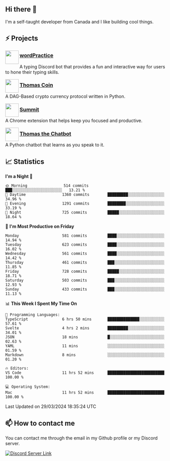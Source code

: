 <h2>Hi there 👋</h2>

<p>I'm a self-taught developer from Canada and I like building cool things.</p>

<h2>⚡ Projects</h2>

<img align="left" src="https://i.imgur.com/BIzs17V.png" width="42" height="42" />
<h3><a target="_blank" href="https://wordpractice.principle.sh/">wordPractice</a></h3>
<p>A typing Discord bot that provides a fun and interactive way for users to hone their typing skills.</p>

<img align="left" src="https://i.imgur.com/4FdQpgN.png" width="42" height="42" />
<h3><a href="https://github.com/principle105/thomas-coin">Thomas Coin</a></h3>
<p>A DAG-Based crypto currency protocol written in Python.</p>

<img align="left" src="https://i.imgur.com/Ly8Atho.png" width="42" height="42" />
<h3><a href="https://summit.sh/">Summit</a></h3>
<p>A Chrome extension that helps keep you focused and productive.</p>

<img align="left" src="https://i.imgur.com/hA9YF2s.png" width="42" height="42" />
<h3><a href="https://github.com/principle105/thomasthechatbot">Thomas the Chatbot</a></h3>
<p>A Python chatbot that learns as you speak to it.</p>

<h2>📈 Statistics</h2>

<!--START_SECTION:waka-->
**I'm a Night 🦉** 

```text
🌞 Morning                514 commits         ███░░░░░░░░░░░░░░░░░░░░░░   13.21 % 
🌆 Daytime                1360 commits        █████████░░░░░░░░░░░░░░░░   34.96 % 
🌃 Evening                1291 commits        ████████░░░░░░░░░░░░░░░░░   33.19 % 
🌙 Night                  725 commits         █████░░░░░░░░░░░░░░░░░░░░   18.64 % 
```
📅 **I'm Most Productive on Friday** 

```text
Monday                   581 commits         ████░░░░░░░░░░░░░░░░░░░░░   14.94 % 
Tuesday                  623 commits         ████░░░░░░░░░░░░░░░░░░░░░   16.02 % 
Wednesday                561 commits         ████░░░░░░░░░░░░░░░░░░░░░   14.42 % 
Thursday                 461 commits         ███░░░░░░░░░░░░░░░░░░░░░░   11.85 % 
Friday                   728 commits         █████░░░░░░░░░░░░░░░░░░░░   18.71 % 
Saturday                 503 commits         ███░░░░░░░░░░░░░░░░░░░░░░   12.93 % 
Sunday                   433 commits         ███░░░░░░░░░░░░░░░░░░░░░░   11.13 % 
```


📊 **This Week I Spent My Time On** 

```text
💬 Programming Languages: 
TypeScript               6 hrs 50 mins       ██████████████░░░░░░░░░░░   57.61 % 
Svelte                   4 hrs 2 mins        █████████░░░░░░░░░░░░░░░░   34.01 % 
JSON                     18 mins             █░░░░░░░░░░░░░░░░░░░░░░░░   02.63 % 
YAML                     11 mins             ░░░░░░░░░░░░░░░░░░░░░░░░░   01.59 % 
Markdown                 8 mins              ░░░░░░░░░░░░░░░░░░░░░░░░░   01.20 % 

🔥 Editors: 
VS Code                  11 hrs 52 mins      █████████████████████████   100.00 % 

💻 Operating System: 
Mac                      11 hrs 52 mins      █████████████████████████   100.00 % 
```


 Last Updated on 29/03/2024 18:35:24 UTC
<!--END_SECTION:waka-->

<h2>📫 How to contact me</h2>

You can contact me through the email in my Github profile or my Discord server.

[![Discord Server Link](https://dcbadge.vercel.app/api/server/DHnk46C)](https://discord.gg/DHnk46C)

